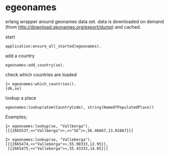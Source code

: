egeonames
=========

erlang wrapper around geonames data set.
data is downloaded on demand (from http://download.geonames.org/export/dump)
and cached.

  start

    application:ensure_all_started(egeonames).

  add a country

    egeonames:add_country(se).

  check which countries are loaded

    1> egeonames:which_countries().
    [dk,se]

  lookup a place

    egeonames:lookup(atom(CountryCode), string(NameOfPopulatedPlace))

  Examples;

    1> egeonames:lookup(se, "Vallberga").
    [[{2665537,<<"Vallberga">>,<<"SE">>,56.46667,13.01667}]]

    2> egeonames:lookup(se, "Valleberga").
    [[{2665474,<<"Valleberga">>,55.98333,12.95}],
     [{2665475,<<"Valleberga">>,55.43333,14.05}]]
